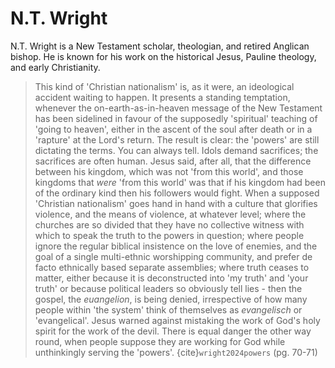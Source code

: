 # N.T. Wright

N.T. Wright is a New Testament scholar, theologian, and retired Anglican bishop. He is known for his work on the historical Jesus, Pauline theology, and early Christianity.

> This kind of 'Christian nationalism' is, as it were, an ideological accident waiting to happen. It presents a standing temptation, whenever the on-earth-as-in-heaven message of the New Testament has been sidelined in favour of the supposedly 'spiritual' teaching of 'going to heaven', either in the ascent of the soul after death or in a 'rapture' at the Lord's return.
> The result is clear: the 'powers' are still dictating the terms. You can always tell. Idols demand sacrifices; the sacrifices are often human. Jesus said, after all, that the difference between his kingdom, which was not 'from this world', and those kingdoms that *were* 'from this world' was that if his kingdom had been of the ordinary kind then his followers would fight. When a supposed 'Christian nationalism' goes hand in hand with a culture that glorifies violence, and the means of violence, at whatever level; where the churches are so divided that they have no collective witness with which to speak the truth to the powers in question; where people ignore the regular biblical insistence on the love of enemies, and the goal of a single multi-ethnic worshipping community, and prefer de facto ethnically based separate assemblies; where truth ceases to matter, either because it is deconstructed into 'my truth' and 'your truth' or because political leaders so obviously tell lies - then the gospel, the *euangelion*, is being denied, irrespective of how many people within 'the system' think of themselves as *evangelisch* or 'evangelical'. Jesus warned against mistaking the work of God's holy spirit for the work of the devil. There is equal danger the other way round, when people suppose they are working for God while unthinkingly serving the 'powers'. {cite}`wright2024powers` (pg. 70-71)